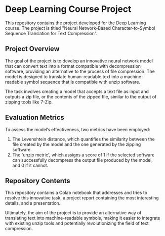 # Deep Learning Course Project

This repository contains the project developed for the Deep Learning course. The project is titled "Neural Network-Based Character-to-Symbol Sequence Translation for Text Compression".

## Project Overview

The goal of the project is to develop an innovative neural network model that can convert text into a format compatible with decompression software, providing an alternative to the process of file compression. The model is designed to translate human-readable text into a machine-readable symbol sequence that is compatible with unzip software.

The task involves creating a model that accepts a text file as input and outputs a zip file, or the contents of the zipped file, similar to the output of zipping tools like 7-Zip. 

## Evaluation Metrics

To assess the model’s effectiveness, two metrics have been employed: 

1. The Levenshtein distance, which quantifies the similarity between the file created by the model and the one generated by the zipping software.
2. The 'unzip metric', which assigns a score of 1 if the selected software can successfully decompress the output file produced by the model, and 0 if it cannot.

## Repository Contents

This repository contains a Colab notebook that addresses and tries to resolve this innovative task, a project report containing the most interesting details, and a presentation. 

Ultimately, the aim of the project is to provide an alternative way of translating text into machine-readable symbols, making it easier to integrate with existing unzip tools and potentially revolutionizing the field of text compression.
